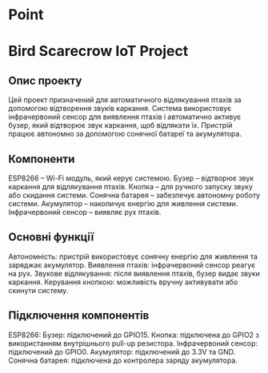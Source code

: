 # Point

# Bird Scarecrow IoT Project

## Опис проекту

Цей проект призначений для автоматичного відлякування птахів за допомогою відтворення звуків каркання. Система використовує інфрачервоний сенсор для виявлення птахів і автоматично активує бузер, який відтворює звук каркання, щоб відлякати їх.
Пристрій працює автономно за допомогою сонячної батареї та акумулятора.

## Компоненти
ESP8266 – Wi-Fi модуль, який керує системою.
Бузер – відтворює звук каркання для відлякування птахів.
Кнопка – для ручного запуску звуку або скидання системи.
Сонячна батарея – забезпечує автономну роботу системи.
Акумулятор – накопичує енергію для живлення системи.
Інфрачервоний сенсор – виявляє рух птахів.

## Основні функції
Автономність: пристрій використовує сонячну енергію для живлення та заряджає акумулятор.
Виявлення птахів: інфрачервоний сенсор реагує на рух.
Звукове відлякування: після виявлення птахів, бузер видає звуки каркання.
Керування кнопкою: можливість вручну активувати або скинути систему.

## Підключення компонентів
ESP8266:
Бузер: підключений до GPIO15.
Кнопка: підключена до GPIO2 з використанням внутрішнього pull-up резистора.
Інфрачервоний сенсор: підключений до GPIO0.
Акумулятор: підключений до 3.3V та GND.
Сонячна батарея: підключена до контролера заряду акумулятора.
